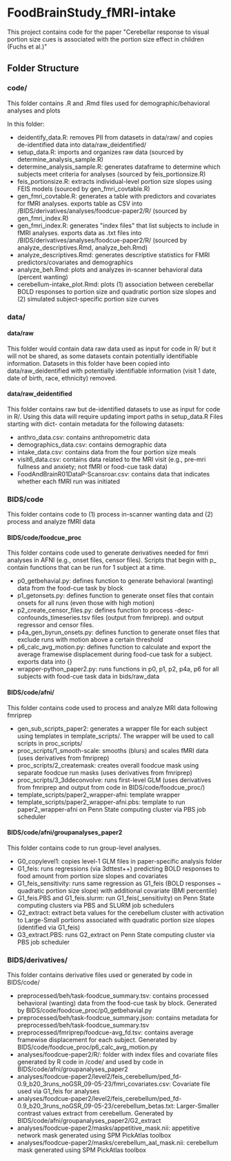 # FoodBrainStudy_fMRI-intake

This project contains code for the paper "Cerebellar response to visual portion size cues is associated with the portion size effect in children (Fuchs et al.)"

## Folder Structure

### code/

This folder contains .R and .Rmd files used for demographic/behavioral analyses and plots

In this folder:

-   deidentify_data.R: removes PII from datasets in data/raw/ and copies de-identified data into data/raw_deidentified/
-   setup_data.R: imports and organizes raw data (sourced by determine_analysis_sample.R)
-   determine_analysis_sample.R: generates dataframe to determine which subjects meet criteria for analyses (sourced by feis_portionsize.R)
-   feis_portionsize.R: extracts individual-level portion size slopes using FEIS models (sourced by gen_fmri_covtable.R)
-   gen_fmri_covtable.R: generates a table with predictors and covariates for fMRI analyses. exports table as CSV into /BIDS/derivatives/analyses/foodcue-paper2/R/ (sourced by gen_fmri_index.R)
-   gen_fmri_index.R: generates "index files" that list subjects to include in fMRI analyses. exports data as .txt files into /BIDS/derivatives/analyses/foodcue-paper2/R/ (sourced by analyze_descriptives.Rmd, analyze_beh.Rmd)
-   analyze_descriptives.Rmd: generates descriptive statistics for FMRI predictors/covariates and demographics
-   analyze_beh.Rmd: plots and analyzes in-scanner behavioral data (percent wanting)
-   cerebellum-intake_plot.Rmd: plots (1) association between cerebellar BOLD responses to portion size and quadratic portion size slopes and (2) simulated subject-specific portion size curves

### data/

#### data/raw

This folder would contain data raw data used as input for code in R/ but it will not be shared, as some datasets contain potentially identifiable information. Datasets in this folder have been copied into data/raw_deidentified with potentially identifiable information (visit 1 date, date of birth, race, ethnicity) removed. 

#### data/raw_deidentified

This folder contains raw but de-identified datasets to use as input for code in R/. Using this data will require updating import paths in setup_data.R Files starting with dict- contain metadata for the following datasets:

-   anthro_data.csv: contains anthropometric data 
-   demographics_data.csv: contains demographic data
-   intake_data.csv: contains data from the four portion size meals
-   visit6_data.csv: contains data related to the MRI visit (e.g., pre-mri fullness and anxiety; not fMRI or food-cue task data)
-   FoodAndBrainR01DataP-Scansroar.csv: contains data that indicates whether each fMRI run was initiated 

### BIDS/code

This folder contains code to (1) process in-scanner wanting data and (2) process and analyze fMRI data

#### BIDS/code/foodcue_proc

This folder contains code used to generate derivatives needed for fmri analyses in AFNI (e.g., onset files, censor files).
Scripts that begin with p_ contain functions that can be run for 1 subject at a time.

- p0_getbehavial.py: defines function to generate behavioral (wanting) data from the food-cue task by block
- p1_getonsets.py: defines function to generate onset files that contain onsets for all runs (even those with high motion) 
- p2_create_censor_files.py: defines function to process -desc-confounds_timeseries.tsv files (output from fmriprep). and output regressor and censor files.
- p4a_gen_byrun_onsets.py: defines function to generate onset files that exclude runs with motion above a certain threshold
- p6_calc_avg_motion.py: defines function to calculate and export the average framewise displacement during food-cue task for a subject. exports data into {}
- wrapper-python_paper2.py: runs functions in p0, p1, p2, p4a, p6 for all subjects with food-cue task data in bids/raw_data

#### BIDS/code/afni/

This folder contains code used to process and analyze MRI data following fmriprep

-   gen_sub_scripts_paper2: generates a wrapper file for each subject using templates in template_scripts/. The wrapper will be used to call scripts in proc_scripts/
-   proc_scripts/1_smooth-scale: smooths (blurs) and scales fMRI data (uses derivatives from fmriprep)
-   proc_scripts/2_createmask: creates overall foodcue mask using separate foodcue run masks (uses derivatives from fmriprep)
-   proc_scripts/3_3ddeconvolve: runs first-level GLM (uses derivatives from fmriprep and output from code in BIDS/code/foodcue_proc/)
-   template_scripts/paper2_wrapper-afni: template wrapper
-   template_scripts/paper2_wrapper-afni.pbs: template to run paper2_wrapper-afni on Penn State computing cluster via PBS job scheduler

#### BIDS/code/afni/groupanalyses_paper2

This folder contains code to run group-level analyses.

-   G0_copylevel1: copies level-1 GLM files in paper-specific analysis folder
-   G1_feis: runs regressions (via 3dttest++) predicting BOLD responses to food amount from portion size slopes and covariates
-   G1_feis_sensitivity: runs same regression as G1_feis (BOLD responses ~ quadratic portion size slope) with additional covariate (BMI percentile)
-   G1_feis.PBS and G1_feis.slurm: run G1_feis(_sensitivity) on Penn State computing clusters via PBS and SLURM job schedulers 
-   G2_extract: extract beta values for the cerebellum cluster with activation to Large-Small portions associated with quadratic portion size slopes (identified via G1_feis)
-   G3_extract.PBS: runs G2_extract on Penn State computing cluster via PBS job scheduler

### BIDS/derivatives/

This folder contains derivative files used or generated by code in BIDS/code/

-   preprocessed/beh/task-foodcue_summary.tsv: contains processed behavioral (wanting) data from the food-cue task by block. Generated by BIDS/code/foodcue_proc/p0_getbehavial.py
-   preprocessed/beh/task-foodcue_summary.json: contains metadata for preprocessed/beh/task-foodcue_summary.tsv
-   preprocessed/fmriprep/foodcue-avg_fd.tsv: contains average framewise displacement for each subject. Generated by BIDS/code/foodcue_proc/p6_calc_avg_motion.py
-   analyses/foodcue-paper2/R/: folder with index files and covariate files generated by R code in /code/ and used by code in BIDS/code/afni/groupanalyses_paper2
-   analyses/foodcue-paper2/level2/feis_cerebellum/ped_fd-0.9_b20_3runs_noGSR_09-05-23/fmri_covariates.csv: Covariate file used via G1_feis for analyses
-   analyses/foodcue-paper2/level2/feis_cerebellum/ped_fd-0.9_b20_3runs_noGSR_09-05-23/cerebellum_betas.txt: Larger-Smaller contrast values extract from cerebellum. Generated by BIDS/code/afni/groupanalyses_paper2/G2_extract
-   analyses/foodcue-paper2/masks/appetitive_mask.nii: appetitive network mask generated using SPM PickAtlas toolbox
-   analyses/foodcue-paper2/masks/cerebellum_aal_mask.nii: cerebellum mask generated using SPM PickAtlas toolbox

